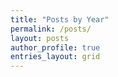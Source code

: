 ```yaml
---
title: "Posts by Year"
permalink: /posts/
layout: posts
author_profile: true
entries_layout: grid
---
```

